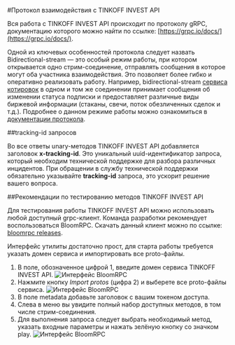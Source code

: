 #Протокол взаимодействия с TINKOFF INVEST API

Вся работа с TINKOFF INVEST API происходит по протоколу gRPC, документацию которого можно найти по ссылке:
[https://grpc.io/docs/](https://grpc.io/docs/). 

Одной из ключевых особенностей протокола следует назвать Bidirectional-stream — это особый режим работы, 
при котором открывается одно стрим-соединение, отправлять сообщения в которое могут оба участника 
взаимодействия. Это позволяет более гибко и оперативно реализовать работу. Например, 
bidirectional-stream [сервиса котировок](/investAPI/head-marketdata/) 
в одном и том же соединении принимает сообщения об изменении статуса подписки и предоставляет различные 
виды биржевой информации (стаканы, свечи, поток обезличенных сделок и т.д.). Подробнее о данном режиме 
работы можно ознакомиться в [документации протокола](https://grpc.io/docs/what-is-grpc/core-concepts/).

<a name="tracking"></a>
##tracking-id запросов

Во все ответы unary-методов TINKOFF INVEST API добавляется заголовок **x-tracking-id**. Это уникальный
uuid-идентификатор запроса, который необходим технической поддержке для разбора различных инцидентов. 
При обращении в службу технической поддержки обязательно указывайте **tracking-id** запроса, это ускорит
решение вашего вопроса. 


##Рекомендации по тестированию методов TINKOFF INVEST API

Для тестирования работы TINKOFF INVEST API можно использовать любой доступный grpc-клиент. 
Команда разработки рекомендует воспользоваться BloomRPC. Скачать данный клиент можно по ссылке: 
[bloomrpc releases](https://github.com/uw-labs/bloomrpc/releases).

Интерфейс утилиты достаточно прост, для старта работы требуется указать домен сервиса и импортировать
все proto-файлы. 

1. В поле, обозначенное цифрой 1, введите домен сервиса TINKOFF INVEST API.
![Интерфейс BloomRPC](/investAPI/img/bloom_1.png "Интерфейс BloomRPC")
2. Нажмите кнопку *Import protos* (цифра 2) и выберете все proto-файлы сервиса.
![Интерфейс BloomRPC](/investAPI/img/bloom_2.png "Интерфейс BloomRPC")
3. В поле metadata добавьте заголовок с вашим токеном доступа.
4. Слева в меню вы увидите полный набор доступных методов, в том числе стрим-соединения.
5. Для выполнения запроса следует выбрать необходимый метод, указать входные параметры и
нажать зелёную кнопку со значком play.
![Интерфейс BloomRPC](/investAPI/img/bloom_3.png "Интерфейс BloomRPC")


